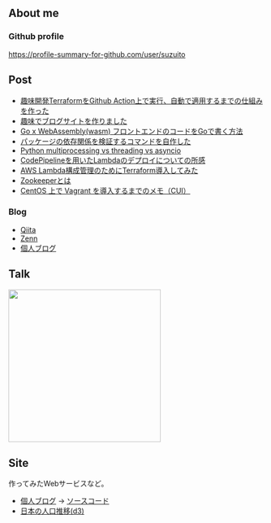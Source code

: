 ## About me

### Github profile

https://profile-summary-for-github.com/user/suzuito

## Post

* [趣味開発TerraformをGithub Action上で実行、自動で適用するまでの仕組みを作った](https://blog.tach.dev/articles/1b0204ca-5d04-47e0-9478-ade7e0ddbcef)
* [趣味でブログサイトを作りました](https://blog.tach.dev/articles/86f45c11-0199-43b2-9abb-7c8f3f112e85)
* [Go x WebAssembly(wasm) フロントエンドのコードをGoで書く方法](https://zenn.dev/suzuito/articles/b389516cd2f3d2)
* [パッケージの依存関係を検証するコマンドを自作した](https://zenn.dev/suzuito/articles/cc84a448a388a4)
* [Python multiprocessing vs threading vs asyncio](https://tech.jxpress.net/entry/2021/07/29/101150)
* [CodePipelineを用いたLambdaのデプロイについての所感](https://tech.jxpress.net/entry/2019/12/07/164838)
* [AWS Lambda構成管理のためにTerraform導入してみた](https://tech.jxpress.net/entry/2022/08/08/125138)
* [Zookeeperとは](https://qiita.com/szit/items/aec0ce677a28c83c6893)
* [CentOS 上で Vagrant を導入するまでのメモ（CUI）](https://qiita.com/szit/items/9a6a314a853cdcd00f80)

### Blog

* [Qiita](https://qiita.com/szit?page=1)
* [Zenn](https://zenn.dev/suzuito)
* [個人ブログ](https://blog.tach.dev/articles)

## Talk

<a href="https://speakerdeck.com/pistatium/xin-siimenbani-make-debut-sitemoraiyasukusurutamefalsekai-fa-ti-zhi-with-python"><img src="https://files.speakerdeck.com/presentations/3921635226a74b5abfe89665510283f9/preview_slide_0.jpg" width=300></a>

## Site

作ってみたWebサービスなど。

* [個人ブログ](https://blog.tach.dev/) -> [ソースコード](https://github.com/suzuito/sandbox2-go)
* [日本の人口推移(d3)](https://observablehq.com/@suzuito/japanese-population-per-prefecture)
